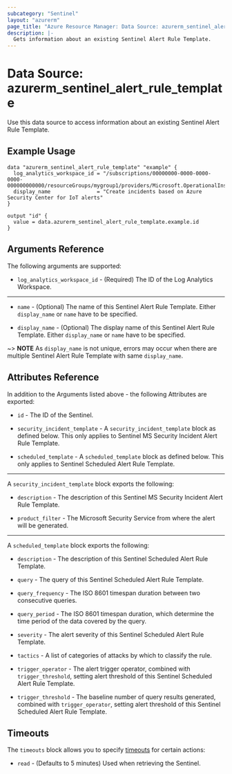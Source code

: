 ```yaml
---
subcategory: "Sentinel"
layout: "azurerm"
page_title: "Azure Resource Manager: Data Source: azurerm_sentinel_alert_rule_template"
description: |-
  Gets information about an existing Sentinel Alert Rule Template.
---
```


# Data Source: azurerm_sentinel_alert_rule_template

Use this data source to access information about an existing Sentinel Alert Rule Template.

## Example Usage

```hcl
data "azurerm_sentinel_alert_rule_template" "example" {
  log_analytics_workspace_id = "/subscriptions/00000000-0000-0000-0000-000000000000/resourceGroups/mygroup1/providers/Microsoft.OperationalInsights/workspaces/workspace1"
  display_name               = "Create incidents based on Azure Security Center for IoT alerts"
}

output "id" {
  value = data.azurerm_sentinel_alert_rule_template.example.id
}
```

## Arguments Reference

The following arguments are supported:

* `log_analytics_workspace_id` - (Required) The ID of the Log Analytics Workspace.

---

* `name` - (Optional) The name of this Sentinel Alert Rule Template. Either `display_name` or `name` have to be specified.

* `display_name` - (Optional) The display name of this Sentinel Alert Rule Template. Either `display_name` or `name` have to be specified.

~> **NOTE** As `display_name` is not unique, errors may occur when there are multiple Sentinel Alert Rule Template with same `display_name`. 

## Attributes Reference

In addition to the Arguments listed above - the following Attributes are exported: 

* `id` - The ID of the Sentinel.

* `security_incident_template` - A `security_incident_template` block as defined below. This only applies to Sentinel MS Security Incident Alert Rule Template.

* `scheduled_template` - A `scheduled_template` block as defined below. This only applies to Sentinel Scheduled Alert Rule Template.

---

A `security_incident_template` block exports the following:

* `description` - The description of this Sentinel MS Security Incident Alert Rule Template.

* `product_filter` - The Microsoft Security Service from where the alert will be generated.

---

A `scheduled_template` block exports the following:

* `description` - The description of this Sentinel Scheduled Alert Rule Template.

* `query` - The query of this Sentinel Scheduled Alert Rule Template.

* `query_frequency` - The ISO 8601 timespan duration between two consecutive queries.

* `query_period` - The ISO 8601 timespan duration, which determine the time period of the data covered by the query.

* `severity` - The alert severity of this Sentinel Scheduled Alert Rule Template.

* `tactics` - A list of categories of attacks by which to classify the rule.

* `trigger_operator` - The alert trigger operator, combined with `trigger_threshold`, setting alert threshold of this Sentinel Scheduled Alert Rule Template.

* `trigger_threshold` - The baseline number of query results generated, combined with `trigger_operator`, setting alert threshold of this Sentinel Scheduled Alert Rule Template.

## Timeouts

The `timeouts` block allows you to specify [timeouts](https://www.terraform.io/language/resources/syntax#operation-timeouts) for certain actions:

* `read` - (Defaults to 5 minutes) Used when retrieving the Sentinel.

